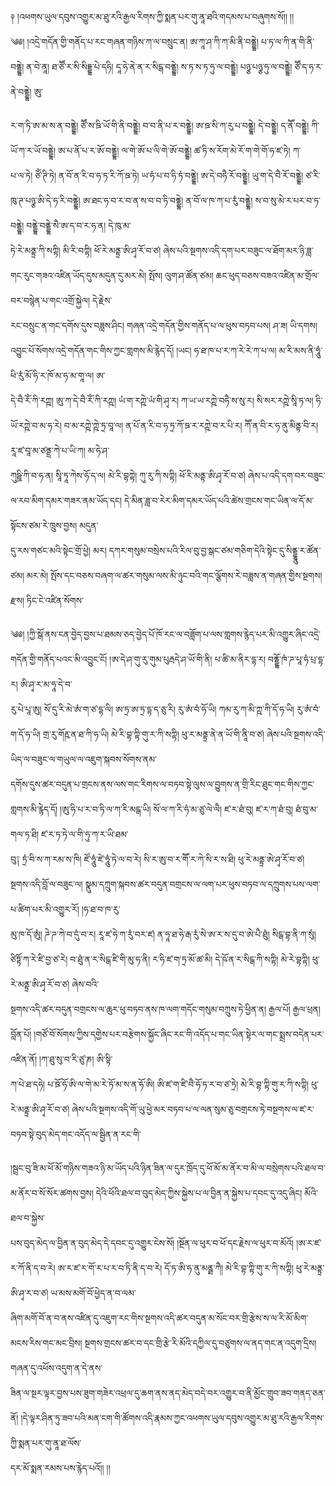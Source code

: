 ﻿  
༈    །འཕགས་ཡུལ་དབུས་འགྱུར་མ་ཐུ་རའི་རྒྱལ་རིགས་ཀྱི་སྨན་པར་གུ་ནཱ་ཐའི་གདམས་པ་བཞུགས་སོ།། །།  
༄༅། །འདྲེ་གདོན་གྱི་གནོད་པ་རང་གཞན་གཉིས་ཀ་ལ་བསྲུང་ན། ཨ་ཀཱ་ཤ་ཀི་ཀ་མི་ནི་བནྡྷེ། པ་ཏ་ལ་ཀི་ན་གི་ནི་བནྡྷེ། ན་བེ་ནཱ། ཐ་ཙཽ་ར་སི་སིདྡྷ་པེ་དཧི། དཱ་ཧེ་ནེ་ན་ར་སིངྒ་བནྡྷེ། ས་ཏ་ས་ཏ་ཧུ་ལ་བནྡྷེ། པཉྩ་པཉྩ་ཧུ་ལ་བནྡྷེ། ཙཽ་ད་ཧ་ར་ནེ་བནྡྷེ། ཨུ་  
  
ར་ག་ཏི་ཨ་མ་ས་ན་བནྡྷེ། ཙཽ་ས་ཋི་ཡོ་གི་ནི་བནྡྷེ། བ་བ་ནི་པ་ར་བནྡྷེ། ཨ་ཋ་སི་ཀ་རུ་པ་བནྡྷེ། དེ་བནྡྷེ། ད་ནཽ་བནྡྷེ། ཀི་ཡོ་ཀ་ར་ཡོ་བནྡྷེ། ཨ་པ་ནོ་པ་ར་ཨོ་བནྡྷེ། ལ་གེ་ཨོ་པ་ལི་གེ་ཨོ་བནྡྷེ། ཚ་ཏི་ས་རོག་མེ་རོ་ག་གེ་གོ་ཧ་ཛ་ཏེ། ཀ་  
པ་ལ་ཏེ། ཙོཾ་ཊི་ཏེ། ན་བོ་ན་རི་བ་ཧ་ཏ་རི་ཀོ་ཋ་ཏེ། ཡ་ཧཾ་པ་བ་ཧི་ཏཾ་བནྡྷེ། ཨ་དེ་བཧཻ་རོ་བནྡྷེ། ཡུ་ག་དེ་བཻ་རོ་བནྡྷེ། ཙ་རི་ཁུ་ཊ་པཉྩ་ཨི་དེ་ཧ་རི་བནྡྷེ། ཨ་ཐང་ཧ་བ་ར་བ་ན་ས་བ་བ་ཏི་བནྡྷེ། ན་བོ་ལ་ཁ་ཀ་པ་རུཾ་བནྡྷེ། ས་བ་སུ་མེ་ར་པར་བ་ཏ་བནྡྷེ། བནྡྷེ་བནྡྷེ་སཻ་ཨ་ད་བ་ར་ཧ་ན། དེ་ཁུ་མ་  
ཏེ་རེ་མནྟྲ་ཀི་སཀྟི། མི་རི་བཀྟི། ཕོ་རེ་མནྟྲ་ཨི་ཤྭ་རོ་བ་ཙ། ཞེས་པའི་སྔགས་འདི་དག་པར་བཟུང་ལ་ཐོག་མར་ཉི་ཟླ་གང་རུང་གཟའ་འཛིན་ཡོད་དུས་མདུན་དུ་མར་མེ། སྤོས། ལུག་ཤ་ཚོན་ཙམ། ཆང་ཕུད་བཅས་བཟའ་འཛིན་མ་གྲོལ་བར་བསྙེན་པ་གང་འགྲོ་སྐྱེལ། དེ་རྗེས་  
རང་བསྲུང་ན་གང་དགོས་དུས་བཟླས་ཤིང། གཞན་འདྲེ་གདོན་གྱིས་གནོད་པ་ལ་ཕུས་བཏབ་པས། ཤ་ཟ། ཡི་དགས། འབྱུང་པོ་སོགས་འདྲེ་གདོན་གང་གིས་ཀྱང་གླགས་མི་རྙེད་དོ། །ཡང། ཧ་ཐ་ཁ་པ་ར་ཀ་རེ་རེ་ཀ་པ་ལ། མ་རི་མས་ནི་ཧཱུཾ་ཕི་རུཾ་མོ་ཧི་ར་ཁོ་མ་ཧ་མ་གཱ་ལ། ཨ་  
དེ་བཻ་རོཾ་ཀི་རཀྵ། ཨུ་ཀ་དེ་བཻ་རོཾ་ཀི་རཀྵ། ཡཾ་ག་རཀྵེ་ཡཾ་གི་ཤྭ་ར། ཀ་ཡ་ཡ་རཀྵེ་བཧཻ་ས་སུ་ར། སི་སར་རཀྵེ་སཱི་ཏ་ལ། ཧི་ཡོ་རཀྵེ་བ་མ་ཧ་རེ། བ་མ་རཀྵེ་ཀྵེ་ཏྲ་བཱ་ལ། ན་པོ་ན་རི་བ་ཧ་ཏྲ་ཀོ་ཋ་ར་རཀྵེ་བ་ར་པི་ར། ཀཽ་ན་བི་ར་ཧ་ནུ་མིནྟ་བི་ར། རཱ་ཛ་བཱ་མ་ཙནྡྲ་ཀེ་པ་ཡི་ཀ། མ་ཧེ་ཤ་  
ཀུཥྛི་ཀི་བ་ཧ་ན། སཱི་ཏཱ་ཀེས་ཧོ་ད་ལ། མེ་རི་བྷཀྟེ། ཀུ་རུ་ཀི་སཀྟི། ཕོ་རི་མནྟ་ཨི་ཤྭ་རོ་བ་ཙ། ཞེས་པ་འདི་དག་བར་བཟུང་ལ་རབ་མིག་དམར་གཟར་ནམ་ཡོད་དང། དེ་མིན་ཟླ་བ་རེར་མིག་དམར་ཡོད་པའི་ཚེས་གྲངས་གང་ཡིན་ལ་དོ་མ་སྟོངས་ཙམ་རེ་ཁྲུས་བྱས། མདུན་  
དུ་རས་གཙང་མའི་སྟེང་གྲོ་ཕྱེ། མར། དཀར་གསུམ་བསྲེས་པའི་རིལ་བུ་བྱ་སྒང་ཙམ་གཅིག་དེའི་སྟེང་དུ་སིནྡྷཱུ་ར་ཚོན་ཙམ། མར་མེ། སྤོས་དང་བཅས་བཞག་ལ་ཚར་གསུམ་ལས་མི་ཉུང་བའི་གང་ལྕོགས་རེ་བཟླས་ན་གཞན་གྱིས་སྔགས། རྫས། ཏིང་ངེ་འཛིན་སོགས་  
  
༄༅། །ཀྱི་སྒོ་ནས་ངན་བྱེད་བྱས་པ་ཐམས་ཅད་བྱེད་པོ་ཁོ་རང་ལ་བཟློག་པ་ལས་གླགས་རྙེད་པར་མི་འགྱུར་ཞིང་འདྲེ་གདོན་གྱི་གནོད་པའང་མི་འབྱུང་ངོ། །ཨ་དེ་ཤ་གུ་རུ་གུམ་པུརྦདེ་ཤ་ཡོ་གི་ནི། པ་ཚི་མ་ནིར་དྷ་ར། བནྡྷོ་ཁཾ་ཌ་པཱ་ཧཾ་པྲ་དྷ་ར། ཨི་ཤྭ་ར་མ་ཧཱ་དེ་བ་  
རུ་པེ་པཱ་ཨུ། སོ་དུ་རི་མེ་ཨཾ་ག་ཙ་དྷ་ལི། ཨ་ཏྲ་ཨ་ཏྲ་དྷ་ད་ཅུ་རི། རུ་ཨཾ་བཾ་ཧོ་ཡི། ཀམ་རུ་ཀ་མི་ཀྵ་ཀི་དོ་ཧ་ཡི། རུ་ཨཾ་བཾ་ག་དོ་ཧ་ཡི། གྲ་རུ་གོརྵ་ན་ཐ་ཀི་ཧ་ཡི། མེ་རི་བྷ་ཀྟི་གུ་ར་ཀི་སཀྟི། ཕུ་ར་མནྟྲ་ནེ་ན་ཡོ་གི་ནཱི་བ་ཙ། ཞེས་པའི་སྔགས་འདི་ཡིད་ལ་བཟུང་ལ་གཡུལ་ལ་འཇུག་སྐབས་སོགས་ནམ་  
དགོས་དུས་ཚར་བདུན་པ་གྲངས་ནས་ལས་གང་རིགས་ལ་བཏབ་སྟེ་ལུས་ལ་བྱུགས་ན་གྲི་རིང་ཐུང་གང་གིས་ཀྱང་གླགས་མི་རྙེད་དོ། །ཨུ་ཧི་པ་ར་བ་ཏི་ལ་ཀ་རི་མངྒ་ཡི། སོ་ལ་ཀ་རི་ཧཾ་མ་ཙུ་ལེ་ལཻ། ཛ་ར་ཐཾ་བུ། ཛ་ར་ཀ་ཐཾ་བུ། ཐཾ་བུ་མ་གལ་ཏ་ཐི། ཛ་ར་ཏ་ཏེ་ལ་གི་ཧུ་ཀ་ར་ཡི་ཐམ་  
བུ༑ ཏྲཾ་བི་ས་ཀ་རམ་ས་ཁི། ཛོ་ཧཱུཾ་ཛེ་ཧཱུཾ་ཏེ་ལ་བ་རེ། སི་ར་ཨུ་བ་ར་གཽ་ར་ཀེ་སི་ར་ས་ཐི། ཕུ་རེ་མནྟྲ་ཨེ་ཤྭ་རོ་བ་ཙ། སྔགས་འདི་བློ་ལ་བཟུང་ལ། སྣུམ་དཀྲུག་སྐབས་ཚར་བདུན་བགྲངས་ལ་ལག་པར་ཕུས་བཏབ་ལ་དཀྲུགས་པས་ལག་པ་ཚིག་པར་མི་འགྱུར་རོ། །ཧ་ཐ་བ་ཁ་རུ་  
མུ་ཁ་དོ་ཨུཾ། ཌེ་ཌ་ཀེ་བ་དུཾ་བ་ར། རཱ་ཛ་ཧེ་ཀ་རུཾ་བར་ཛ། ན་ཧཱ་ཐ་ཧེ་རྒ་རུཾ་སེ་ཨ་ར་ས་དུ་བ་ཨེ་པཻ་ཐུཾ། སིངྒ་བྷ་ནི་ཀ་སུཾ། ཙིཏྟོ་ཀ་རེ་ཛི་བྱ་ཙ་རེ། བ་ཐུཾ་ན་ར་སིངྒ་ཛི་གི་མུ་ཧ་ནི། ར་ཧི་ཛ་ག་ཏྲ་མོ་ཚ་མི། དེ་ཥོ་ན་ར་སིངྒ་ཀི་སཀྟི། མེ་རེ་བྷཀྟི། ཕུ་རེ་མནྟྲ་ཨི་ཤྭ་རོ་བ་ཙ། ཞེས་བའི་  
སྔགས་འདི་ཚར་བདུན་བགྲངས་ལ་ཆུར་ཕུ་བཏབ་ནས་ཁ་ལག་གདོང་གསུམ་བཀྲུས་ཏེ་ཕྱིན་ན། རྒྱལ་པོ། རྒྱལ་ཕྲན། བློན་པོ། །གཙོ་བོ་སོགས་ཀྱིས་དགྱེས་པར་བརྩེགས་སྐྱོང་ཞིང་རང་གི་འདོད་པ་གང་ཡིན་སྟེར་ལ་གང་སྨྲས་བདེན་པར་འཛིན་ནོ། །ཀ་ཐུ་སུ་བ་རི་ཙུ་ཎ། ཨི་སྟི་  
ཀ་པེ་ཐ་དཧེ། པ་ཋོ་ཧོ་ཨི་ལ་གེ་མ་རེ་ཏོ་མ་ས་ན་ཧོ་ཨི། ཨི་ཛ་ག་ཛི་བཻ་ཧོ་ཏ་ར་བ་ཙ་ཏྲེ། མེ་རི་བྷ་ཀྟི་གུ་ར་ཀི་སཀྟི། ཕུ་རེ་མནྟྲ་ཨི་ཤྭ་རོ་བ་ཙ། ཞེས་པའི་སྔགས་འདི་གོ་ཡུ་ཕྱེ་མར་བཏབ་པ་ལ་ལན་སུམ་ཅུ་བགྲངས་ཏེ་བསྔགས་ལ་ཛ་ར་བཏབ་སྟེ་བུད་མེད་གང་འདོད་ལ་སྦྱིན་ན་རང་གི་  
  
།སྦྲང་བུ་ཟི་མ་ཕོ་མོ་གཉིས་གཟའ་ཉི་མ་ཡོད་པའི་ཉིན་ཟིན་ལ་དུར་ཁྲོད་དུ་ཕོ་མོ་མ་ནོར་བ་མི་ལ་བསྲེགས་པའི་ཐལ་བ་མ་ནོར་བ་སོ་སོར་ཚགས་བྱས། དེའི་ཕོའི་ཐལ་བ་བུད་མེད་ཀྱིས་སྐྱེས་པ་ལ་བྱིན་ན་སྐྱེས་པ་དབང་དུ་འདུ་ཞིང། མོའི་ཐལ་བ་སྐྱེས་  
པས་བུད་མེད་ལ་བྱིན་ན་བུད་མེད་དེ་དབང་དུ་འགྱུར་ངེས་སོ།  །སྔོན་ལ་ཕུར་བ་ཕོ་དང་རྗེས་ལ་ཕུར་བ་མོའོ།  །ཨ་ར་ཛ་ར་ཀོ་ནི་ད་བ་རེ། ཨ་ར་ཛ་ར་གོ་ར་པ་ར་བ་ཏི་ནི་ད་བ་རེ། དོ་ཏ་ཨི་ཧ་ནུ་མནྠ་ཀཻ། མེ་རི་བྷ་ཀྟི་གུ་ར་ཀི་སཀྟི། ཕུ་རེ་མནྟྲ་ཨི་ཤྭ་ར་བ་ཙ། ཡ་མས་མགོ་བོ་ཕྱེད་ན་བ་ལམ་  
ཞིག་མགོ་བོ་ན་བ་ནས་འཛིན་དུ་འཇུག་རང་གིས་སྔགས་འདི་ཚར་བདུན་མ་སོང་བར་གྲི་རྩེས་ས་ལ་རི་མོ་མིག་མངས་རིས་གང་མང་བྲིས། སྔགས་གྲངས་ཚར་བ་དང་གྲི་རྩེ་རི་མོའི་དཀྱིལ་དུ་བཙུགས་ལ་ནད་གང་ན་འདུག་དྲིས། གཞན་དུ་འཕོས་འདུག་ན་དེ་ནས་  
ཟིན་ལ་སྔར་ལྟར་བྱས་པས་ཟུག་གཟེར་འཕྲལ་དུ་ཆག་ནས་ནད་མེད་བདེ་བར་འགྱུར་བ་ནི་མྱོང་གྲུབ་ཟབ་གནད་ཅན་ནོ། །དེ་ལྟར་ཤིན་ཏུ་ཟབ་པའི་མན་ངག་གི་ཚོགས་འདི་རྣམས་ཀྱང་འཕགས་ཡུལ་དབུས་འགྱུར་མ་ཐུ་རའི་རྒྱལ་རིགས་ཀྱི་སྨན་པར་གུ་ནཱ་ཐ་ལོས་  
དར་མོ་སྨན་རམས་པས་རྙེད་པའོ།། །།  
  
  
